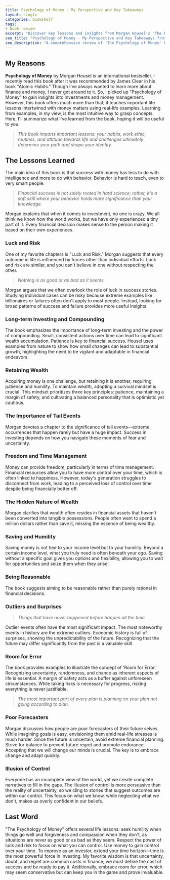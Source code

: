 ```yaml
---
title: Psychology of Money - My Perspective and Key Takeaways
layout: single
categories: bookshelf
tags:
- book review
excerpt: "Discover key lessons and insights from Morgan Housel's 'The Psychology of Money,' including the importance of behavior in financial success, the role of luck and risk, and the value of long-term investing."
seo_title: "Psychology of Money - My Perspective and Key Takeaways from Morgan Housel's Book"
seo_description: "A comprehensive review of 'The Psychology of Money' by Morgan Housel, highlighting key lessons and personal insights on money management and financial behavior."
---
```


## My Reasons

**Psychology of Money** by Morgan Housel is an international bestseller. I recently read this book after it was recommended by James Clear in his book "Atomic Habits." Though I've always wanted to learn more about finance and money, I never got around to it. So, I picked up "Psychology of Money" to gain insights into investments and money management. However, this book offers much more than that; it teaches important life lessons intertwined with money matters using real-life examples. Learning from examples, in my view, is the most intuitive way to grasp concepts. Here, I'll summarize what I've learned from the book, hoping it will be useful to you.

> *This book imparts important lessons: your habits, work ethic, routines, and attitude towards life and challenges ultimately determine your path and shape your identity.*

## The Lessons Learned

The main idea of this book is that success with money has less to do with intelligence and more to do with behavior. Behavior is hard to teach, even to very smart people.

> *Financial success is not solely rooted in hard science; rather, it's a soft skill where your behavior holds more significance than your knowledge.*

Morgan explains that when it comes to investment, no one is crazy. We all think we know how the world works, but we have only experienced a tiny part of it. Every financial decision makes sense to the person making it based on their own experiences.

### Luck and Risk

One of my favorite chapters is "Luck and Risk." Morgan suggests that every outcome in life is influenced by forces other than individual efforts. Luck and risk are similar, and you can't believe in one without respecting the other.

> *Nothing is as good or as bad as it seems.*

Morgan argues that we often overlook the role of luck in success stories. Studying individual cases can be risky because extreme examples like billionaires or failures often don't apply to most people. Instead, looking for broad patterns of success and failure provides more useful insights.

### Long-term Investing and Compounding

The book emphasizes the importance of long-term investing and the power of compounding. Small, consistent actions over time can lead to significant wealth accumulation. Patience is key to financial success. Housel uses examples from nature to show how small changes can lead to substantial growth, highlighting the need to be vigilant and adaptable in financial endeavors.

### Retaining Wealth

Acquiring money is one challenge, but retaining it is another, requiring patience and humility. To maintain wealth, adopting a survival mindset is crucial. This mindset prioritizes three key principles: patience, maintaining a margin of safety, and cultivating a balanced personality that is optimistic yet cautious.

### The Importance of Tail Events

Morgan devotes a chapter to the significance of tail events—extreme occurrences that happen rarely but have a huge impact. Success in investing depends on how you navigate these moments of fear and uncertainty.

### Freedom and Time Management

Money can provide freedom, particularly in terms of time management. Financial resources allow you to have more control over your time, which is often linked to happiness. However, today's generation struggles to disconnect from work, leading to a perceived loss of control over time despite being financially better off.

### The Hidden Nature of Wealth

Morgan clarifies that wealth often resides in financial assets that haven't been converted into tangible possessions. People often want to spend a million dollars rather than save it, missing the essence of being wealthy.

### Saving and Humility

Saving money is not tied to your income level but to your humility. Beyond a certain income level, what you truly need is often beneath your ego. Saving without a specific goal gives you options and flexibility, allowing you to wait for opportunities and seize them when they arise.

### Being Reasonable

The book suggests aiming to be reasonable rather than purely rational in financial decisions.

### Outliers and Surprises

> *Things that have never happened before happen all the time.*

Outlier events often have the most significant impact. The most noteworthy events in history are the extreme outliers. Economic history is full of surprises, showing the unpredictability of the future. Recognizing that the future may differ significantly from the past is a valuable skill.

### Room for Error

The book provides examples to illustrate the concept of 'Room for Error.' Recognizing uncertainty, randomness, and chance as inherent aspects of life is essential. A margin of safety acts as a buffer against unforeseen circumstances. While taking risks is necessary for progress, risking everything is never justifiable.

> *The most important part of every plan is planning on your plan not going according to plan.*

### Poor Forecasters

Morgan discusses how people are poor forecasters of their future selves. While imagining goals is easy, envisioning them amid real-life stresses is much harder. Since the future is uncertain, avoid extreme financial planning. Strive for balance to prevent future regret and promote endurance. Accepting that we will change our minds is crucial. The key is to embrace change and adapt quickly.

### Illusion of Control

Everyone has an incomplete view of the world, yet we create complete narratives to fill in the gaps. The illusion of control is more persuasive than the reality of uncertainty, so we cling to stories that suggest outcomes are within our control. This focus on what we know, while neglecting what we don't, makes us overly confident in our beliefs.

## Last Word

"The Psychology of Money" offers several life lessons: seek humility when things go well and forgiveness and compassion when they don't, as situations are never as good or as bad as they seem. Respect the power of luck and risk to focus on what you can control. Use money to gain control over your time. To improve as an investor, extend your time horizon—time is the most powerful force in investing. My favorite wisdom is that uncertainty, doubt, and regret are common costs in finance; we must define the cost of success and be ready to pay it. Additionally, embrace room for error, which may seem conservative but can keep you in the game and prove invaluable.


